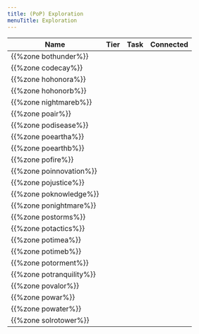 ```yaml
---
title: (PoP) Exploration
menuTitle: Exploration
---
```


Name|Tier|Task|Connected
---|---|---|---
{{%zone bothunder%}}||
{{%zone codecay%}}||
{{%zone hohonora%}}||
{{%zone hohonorb%}}||
{{%zone nightmareb%}}||
{{%zone poair%}}||
{{%zone podisease%}}||
{{%zone poeartha%}}||
{{%zone poearthb%}}||
{{%zone pofire%}}||
{{%zone poinnovation%}}||
{{%zone pojustice%}}||
{{%zone poknowledge%}}||
{{%zone ponightmare%}}||
{{%zone postorms%}}||
{{%zone potactics%}}||
{{%zone potimea%}}||
{{%zone potimeb%}}||
{{%zone potorment%}}||
{{%zone potranquility%}}||
{{%zone povalor%}}||
{{%zone powar%}}||
{{%zone powater%}}||
{{%zone solrotower%}}||
